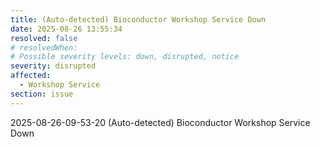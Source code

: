 ```yaml
---
title: (Auto-detected) Bioconductor Workshop Service Down
date: 2025-08-26 13:55:34
resolved: false
# resolvedWhen: 
# Possible severity levels: down, disrupted, notice
severity: disrupted
affected:
  - Workshop Service
section: issue
---
```


2025-08-26-09-53-20 (Auto-detected) Bioconductor Workshop Service Down

